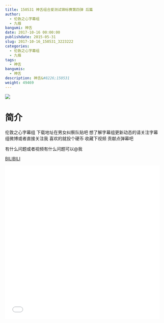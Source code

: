 ```yaml
---
title: 150531 神舌组合爱测试锦标赛第四弹 后篇
author: 
  - 伦敦之心字幕组
  - 九條
bangumi: 神舌
date: 2017-10-16 00:00:00
publishdate: 2015-05-31
slug: 2017-10-16_150531_3223222
categories: 
  - 伦敦之心字幕组
  - 九條
tags: 
  - 神舌
bangumis: 
  - 神舌
description: 神舌&#8226;150531
weight: 49469
---
```


![](https://i.imgur.com/xl8yruw.jpg)

# 简介  
伦敦之心字幕组 下载地址在男女纠察队贴吧 想了解字幕组更新动态的请关注字幕组微博或者直接关注我 喜欢的就投个硬币 收藏下视频 贡献点弹幕吧


有什么问题或者视频有什么问题可以@我

  [BILIBILI](https://www.bilibili.com/video/av3223222/)


<div class="vcontainer">  <iframe class='video' src="//www.bilibili.com/html/html5player.html?cid=5083682&aid=3223222" width="100%" height="500" frameborder="0" allowfullscreen="allowfullscreen"></iframe></div>
